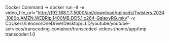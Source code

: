 Docker Command -> docker run -it -e video_file_url="http://192.168.1.7:5000/api/download/uploads/Twisters.2024.1080p.AMZN.WEBRip.1400MB.DD5.1.x264-GalaxyRG.mkv" -v C:/Users/Lenovo/OneDrive/Desktop/LLD/youtube/youtube-services/transcoding-container/transcoded-videos:/home/app/tmp transcoder:1.0